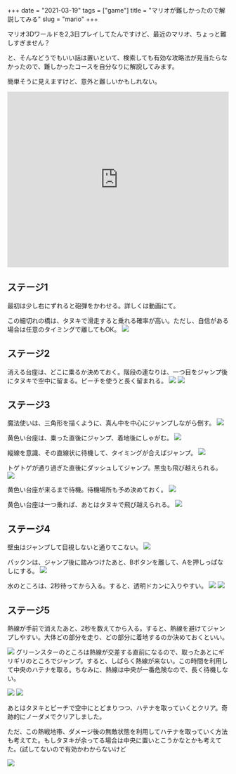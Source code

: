 +++
date = "2021-03-19"
tags = ["game"]
title = "マリオが難しかったので解説してみる"
slug = "mario"
+++

マリオ3Dワールドを2,3日プレイしてたんですけど、最近のマリオ、ちょっと難しすぎません？

と、そんなどうでもいい話は置いといて、検索しても有効な攻略法が見当たらなかったので、難しかったコースを自分なりに解説してみます。

簡単そうに見えますけど、意外と難しいかもしれない。

<iframe width="100%" height="400" src="https://www.youtube.com/embed/KvBnDXZabVk" frameborder="0" allow="autoplay; encrypted-media" allowfullscreen></iframe>

## ステージ1

最初は少し右にずれると砲弾をかわせる。詳しくは動画にて。

この細切れの橋は、タヌキで滑走すると乗れる確率が高い。ただし、自信がある場合は任意のタイミングで離してもOK。
![](https://raw.githubusercontent.com/syui/img/master/other/switch_mario_3d_world_2021031901.png)

## ステージ2

消える台座は、どこに乗るか決めておく。階段の連なりは、一つ目をジャンプ後にタヌキで空中に留まる。ピーチを使うと長く留まれる。
![](https://raw.githubusercontent.com/syui/img/master/other/switch_mario_3d_world_2021031902.png)
![](https://raw.githubusercontent.com/syui/img/master/other/switch_mario_3d_world_2021031903.png)

## ステージ3

魔法使いは、三角形を描くように、真ん中を中心にジャンプしながら倒す。
![](https://raw.githubusercontent.com/syui/img/master/other/switch_mario_3d_world_2021031904.png)

黄色い台座は、乗った直後にジャンプ、着地後にしゃがむ。
![](https://raw.githubusercontent.com/syui/img/master/other/switch_mario_3d_world_2021031905.png)

縦線を意識、その直線状に待機して、タイミングが合えばジャンプ。
![](https://raw.githubusercontent.com/syui/img/master/other/switch_mario_3d_world_2021031906.png)

トゲトゲが通り過ぎた直後にダッシュしてジャンプ。黒虫も飛び越えられる。
![](https://raw.githubusercontent.com/syui/img/master/other/switch_mario_3d_world_2021031907.png)

黄色い台座が来るまで待機。待機場所も予め決めておく。
![](https://raw.githubusercontent.com/syui/img/master/other/switch_mario_3d_world_2021031908.png)

黄色い台座は一つ乗れば、あとはタヌキで飛び越えられる。
![](https://raw.githubusercontent.com/syui/img/master/other/switch_mario_3d_world_2021031909.png)

## ステージ4

壁虫はジャンプして目視しないと通りてこない。
![](https://raw.githubusercontent.com/syui/img/master/other/switch_mario_3d_world_2021031910.png)

パックンは、ジャンプ後に踏みつけたあと、Bボタンを離して、Aを押しっぱなしにする。
![](https://raw.githubusercontent.com/syui/img/master/other/switch_mario_3d_world_2021031911.png)

水のところは、2秒待ってから入る。すると、透明ドカンに入りやすい。
![](https://raw.githubusercontent.com/syui/img/master/other/switch_mario_3d_world_2021031912.png)
![](https://raw.githubusercontent.com/syui/img/master/other/switch_mario_3d_world_2021031913.png)


## ステージ5

熱線が手前で消えたあと、2秒を数えてから入る。すると、熱線を避けてジャンプしやすい。大体どの部分を走り、どの部分に着地するのか決めておくといい。

![](https://raw.githubusercontent.com/syui/img/master/other/switch_mario_3d_world_2021031914.png)
グリーンスターのところは熱線が交差する直前になるので、取ったあとにギリギリのところでジャンプ。すると、しばらく熱線が来ない。この時間を利用して中央のハテナを取る。ちなみに、熱線は中央が一番危険なので、長く待機しない。


![](https://raw.githubusercontent.com/syui/img/master/other/switch_mario_3d_world_2021031915.png)
![](https://raw.githubusercontent.com/syui/img/master/other/switch_mario_3d_world_2021031916.png)

あとはタヌキとピーチで空中にとどまりつつ、ハテナを取っていくとクリア。奇跡的にノーダメでクリアしました。

ただ、この熱戦地帯、ダメージ後の無敵状態を利用してハテナを取っていく方法も考えてた。もしタヌキが余ってる場合は中央に置いとこうかなとかも考えてた。(試してないので有効かわからないけど

![](https://raw.githubusercontent.com/syui/img/master/other/switch_mario_3d_world_2021031917.png)
